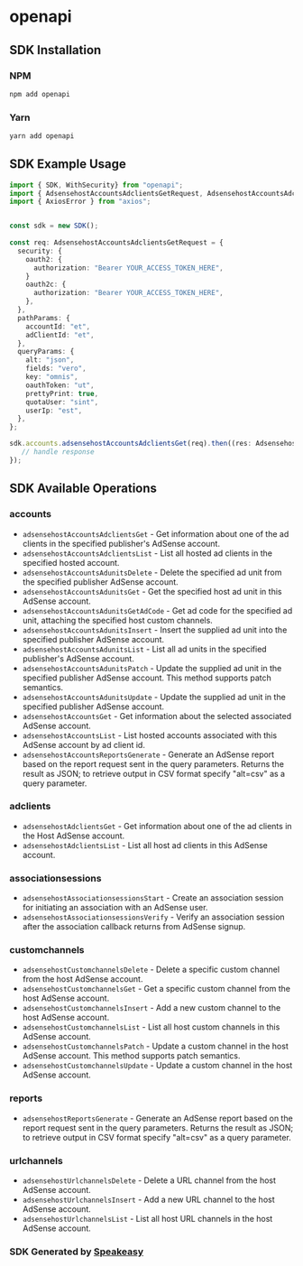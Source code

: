 # openapi

<!-- Start SDK Installation -->
## SDK Installation

### NPM

```bash
npm add openapi
```

### Yarn

```bash
yarn add openapi
```
<!-- End SDK Installation -->

<!-- Start SDK Example Usage -->
## SDK Example Usage

```typescript
import { SDK, WithSecurity} from "openapi";
import { AdsensehostAccountsAdclientsGetRequest, AdsensehostAccountsAdclientsGetResponse } from "openapi/src/sdk/models/operations";
import { AxiosError } from "axios";


const sdk = new SDK();
    
const req: AdsensehostAccountsAdclientsGetRequest = {
  security: {
    oauth2: {
      authorization: "Bearer YOUR_ACCESS_TOKEN_HERE",
    }
    oauth2c: {
      authorization: "Bearer YOUR_ACCESS_TOKEN_HERE",
    },
  },
  pathParams: {
    accountId: "et",
    adClientId: "et",
  },
  queryParams: {
    alt: "json",
    fields: "vero",
    key: "omnis",
    oauthToken: "ut",
    prettyPrint: true,
    quotaUser: "sint",
    userIp: "est",
  },
};

sdk.accounts.adsensehostAccountsAdclientsGet(req).then((res: AdsensehostAccountsAdclientsGetResponse | AxiosError) => {
   // handle response
});
```
<!-- End SDK Example Usage -->

<!-- Start SDK Available Operations -->
## SDK Available Operations

### accounts

* `adsensehostAccountsAdclientsGet` - Get information about one of the ad clients in the specified publisher's AdSense account.
* `adsensehostAccountsAdclientsList` - List all hosted ad clients in the specified hosted account.
* `adsensehostAccountsAdunitsDelete` - Delete the specified ad unit from the specified publisher AdSense account.
* `adsensehostAccountsAdunitsGet` - Get the specified host ad unit in this AdSense account.
* `adsensehostAccountsAdunitsGetAdCode` - Get ad code for the specified ad unit, attaching the specified host custom channels.
* `adsensehostAccountsAdunitsInsert` - Insert the supplied ad unit into the specified publisher AdSense account.
* `adsensehostAccountsAdunitsList` - List all ad units in the specified publisher's AdSense account.
* `adsensehostAccountsAdunitsPatch` - Update the supplied ad unit in the specified publisher AdSense account. This method supports patch semantics.
* `adsensehostAccountsAdunitsUpdate` - Update the supplied ad unit in the specified publisher AdSense account.
* `adsensehostAccountsGet` - Get information about the selected associated AdSense account.
* `adsensehostAccountsList` - List hosted accounts associated with this AdSense account by ad client id.
* `adsensehostAccountsReportsGenerate` - Generate an AdSense report based on the report request sent in the query parameters. Returns the result as JSON; to retrieve output in CSV format specify "alt=csv" as a query parameter.

### adclients

* `adsensehostAdclientsGet` - Get information about one of the ad clients in the Host AdSense account.
* `adsensehostAdclientsList` - List all host ad clients in this AdSense account.

### associationsessions

* `adsensehostAssociationsessionsStart` - Create an association session for initiating an association with an AdSense user.
* `adsensehostAssociationsessionsVerify` - Verify an association session after the association callback returns from AdSense signup.

### customchannels

* `adsensehostCustomchannelsDelete` - Delete a specific custom channel from the host AdSense account.
* `adsensehostCustomchannelsGet` - Get a specific custom channel from the host AdSense account.
* `adsensehostCustomchannelsInsert` - Add a new custom channel to the host AdSense account.
* `adsensehostCustomchannelsList` - List all host custom channels in this AdSense account.
* `adsensehostCustomchannelsPatch` - Update a custom channel in the host AdSense account. This method supports patch semantics.
* `adsensehostCustomchannelsUpdate` - Update a custom channel in the host AdSense account.

### reports

* `adsensehostReportsGenerate` - Generate an AdSense report based on the report request sent in the query parameters. Returns the result as JSON; to retrieve output in CSV format specify "alt=csv" as a query parameter.

### urlchannels

* `adsensehostUrlchannelsDelete` - Delete a URL channel from the host AdSense account.
* `adsensehostUrlchannelsInsert` - Add a new URL channel to the host AdSense account.
* `adsensehostUrlchannelsList` - List all host URL channels in the host AdSense account.

<!-- End SDK Available Operations -->

### SDK Generated by [Speakeasy](https://docs.speakeasyapi.dev/docs/using-speakeasy/client-sdks)
